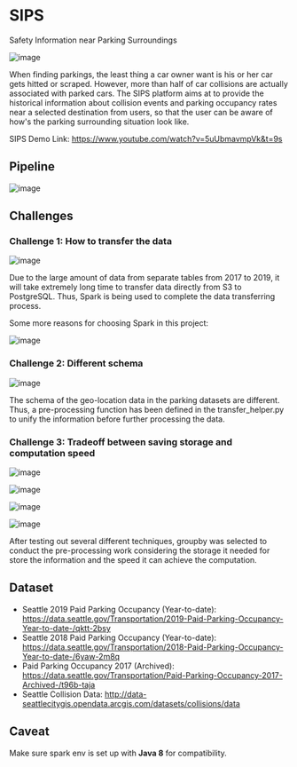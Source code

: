 # SIPS
Safety Information near Parking Surroundings

![image](https://user-images.githubusercontent.com/57073578/75394690-8b693f00-58a5-11ea-807f-141ad80b819f.png)

When finding parkings, the least thing a car owner want is his or her car gets hitted or scraped. However, more than half of car collisions are actually associated with parked cars. The SIPS platform aims at to provide the historical information about collision events and parking occupancy rates near a selected destination from users, so that the user can be aware of how's the parking surrounding situation look like. 

SIPS Demo Link:
https://www.youtube.com/watch?v=5uUbmavmpVk&t=9s

## Pipeline

![image](https://user-images.githubusercontent.com/57073578/74552670-923d9c80-4f0a-11ea-94a1-4f349b360265.png)

## Challenges

### Challenge 1: How to transfer the data

![image](https://user-images.githubusercontent.com/57073578/75395165-a25c6100-58a6-11ea-8a30-05fd2ec59158.png)

Due to the large amount of data from separate tables from 2017 to 2019, it will take extremely long time to transfer data directly from S3 to PostgreSQL. Thus, Spark is being used to complete the data transferring process.

Some more reasons for choosing Spark in this project:

![image](https://user-images.githubusercontent.com/57073578/75395201-b7d18b00-58a6-11ea-8cdd-3e1207beef83.png)

### Challenge 2: Different schema 

![image](https://user-images.githubusercontent.com/57073578/75395241-cfa90f00-58a6-11ea-89e7-05cbc0e2dc70.png)

The schema of the geo-location data in the parking datasets are different. Thus, a pre-processing function has been defined in the transfer_helper.py to unify the information before further processing the data.

### Challenge 3: Tradeoff between saving storage and computation speed

![image](https://user-images.githubusercontent.com/57073578/75395279-e6e7fc80-58a6-11ea-8167-b4107faf4c87.png)

![image](https://user-images.githubusercontent.com/57073578/75395313-f9623600-58a6-11ea-923d-0785680cd5fd.png)

![image](https://user-images.githubusercontent.com/57073578/75395336-08e17f00-58a7-11ea-9661-b74af884a97b.png)

![image](https://user-images.githubusercontent.com/57073578/75395356-16970480-58a7-11ea-810d-577888ccdd3c.png)

After testing out several different techniques, groupby was selected to conduct the pre-processing work considering the storage it needed for store the information and the speed it can achieve the computation.

## Dataset

* Seattle 2019 Paid Parking Occupancy (Year-to-date): https://data.seattle.gov/Transportation/2019-Paid-Parking-Occupancy-Year-to-date-/qktt-2bsy
* Seattle 2018 Paid Parking Occupancy (Year-to-date): https://data.seattle.gov/Transportation/2018-Paid-Parking-Occupancy-Year-to-date-/6yaw-2m8q
* Paid Parking Occupancy 2017 (Archived): https://data.seattle.gov/Transportation/Paid-Parking-Occupancy-2017-Archived-/t96b-taja
* Seattle Collision Data: http://data-seattlecitygis.opendata.arcgis.com/datasets/collisions/data

## Caveat

Make sure spark env is set up with **Java 8** for compatibility.

